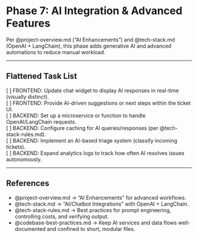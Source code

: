 # Phase 7: AI Integration & Advanced Features

Per @project-overview.md (“AI Enhancements”) and @tech-stack.md (OpenAI + LangChain), this phase adds generative AI and advanced automations to reduce manual workload.

---

## Flattened Task List

[ ] FRONTEND: Update chat widget to display AI responses in real-time (visually distinct).  
[ ] FRONTEND: Provide AI-driven suggestions or next steps within the ticket UI.  
[ ] BACKEND: Set up a microservice or function to handle OpenAI/LangChain requests.  
[ ] BACKEND: Configure caching for AI queries/responses (per @tech-stack-rules.md).  
[ ] BACKEND: Implement an AI-based triage system (classify incoming tickets).  
[ ] BACKEND: Expand analytics logs to track how often AI resolves issues autonomously.

---

## References
- @project-overview.md → “AI Enhancements” for advanced workflows.  
- @tech-stack.md → “AI/Chatbot Integrations” with OpenAI + LangChain.  
- @tech-stack-rules.md → Best practices for prompt engineering, controlling costs, and verifying output.  
- @codebase-best-practices.md → Keep AI services and data flows well-documented and confined to short, modular files.  